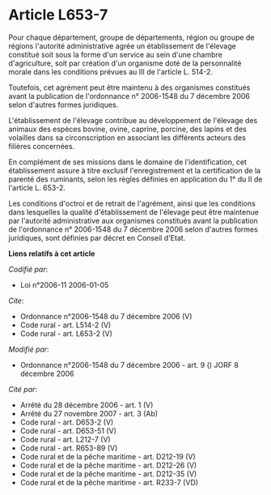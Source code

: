 # Article L653-7

Pour chaque département, groupe de départements, région ou groupe de régions l'autorité administrative agrée un établissement
de l'élevage constitué soit sous la forme d'un service au sein d'une chambre d'agriculture, soit par création d'un organisme
doté de la personnalité morale dans les conditions prévues au III de l'article L. 514-2. 

Toutefois, cet agrément peut être maintenu à des organismes constitués avant la publication de l'ordonnance n° 2006-1548 du 7
décembre 2006 selon d'autres formes juridiques. 

L'établissement de l'élevage contribue au développement de l'élevage des animaux des espèces bovine, ovine, caprine, porcine,
des lapins et des volailles dans sa circonscription en associant les différents acteurs des filières concernées. 

En complément de ses missions dans le domaine de l'identification, cet établissement assure à titre exclusif l'enregistrement
et la certification de la parenté des ruminants, selon les règles définies en application du 1° du II de l'article L. 653-2. 

Les conditions d'octroi et de retrait de l'agrément, ainsi que les conditions dans lesquelles la qualité d'établissement de
l'élevage peut être maintenue par l'autorité administrative aux organismes constitués avant la publication de l'ordonnance n°
2006-1548 du 7 décembre 2006 selon d'autres formes juridiques, sont définies par décret en Conseil d'Etat.

**Liens relatifs à cet article**

_Codifié par_:

  - Loi n°2006-11 2006-01-05

_Cite_:

  - Ordonnance n°2006-1548 du 7 décembre 2006 (V)
  - Code rural - art. L514-2 (V)
  - Code rural - art. L653-2 (V)

_Modifié par_:

  - Ordonnance n°2006-1548 du 7 décembre 2006 - art. 9 () JORF 8 décembre 2006

_Cité par_:

  - Arrêté du 28 décembre 2006 - art. 1 (V)
  - Arrêté du 27 novembre 2007 - art. 3 (Ab)
  - Code rural - art. D653-2 (V)
  - Code rural - art. D653-51 (V)
  - Code rural - art. L212-7 (V)
  - Code rural - art. R653-89 (V)
  - Code rural et de la pêche maritime - art. D212-19 (V)
  - Code rural et de la pêche maritime - art. D212-26 (V)
  - Code rural et de la pêche maritime - art. D212-35 (V)
  - Code rural et de la pêche maritime - art. R233-7 (VD)
